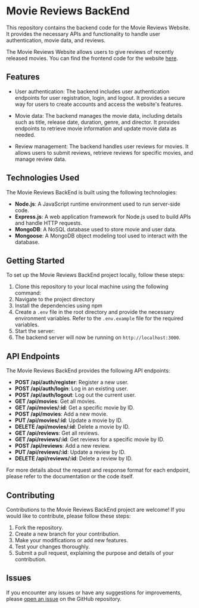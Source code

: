 # Movie Reviews BackEnd

This repository contains the backend code for the Movie Reviews Website. It provides the necessary APIs and functionality to handle user authentication, movie data, and reviews. 

The Movie Reviews Website allows users to give reviews of recently released movies. You can find the frontend code for the website [here](https://github.com/P-venkatsai/Movie_Reviews_Website).

## Features

- User authentication: The backend includes user authentication endpoints for user registration, login, and logout. It provides a secure way for users to create accounts and access the website's features.

- Movie data: The backend manages the movie data, including details such as title, release date, duration, genre, and director. It provides endpoints to retrieve movie information and update movie data as needed.

- Review management: The backend handles user reviews for movies. It allows users to submit reviews, retrieve reviews for specific movies, and manage review data.

## Technologies Used

The Movie Reviews BackEnd is built using the following technologies:

- **Node.js**: A JavaScript runtime environment used to run server-side code.
- **Express.js**: A web application framework for Node.js used to build APIs and handle HTTP requests.
- **MongoDB**: A NoSQL database used to store movie and user data.
- **Mongoose**: A MongoDB object modeling tool used to interact with the database.

## Getting Started

To set up the Movie Reviews BackEnd project locally, follow these steps:

1. Clone this repository to your local machine using the following command:
2. Navigate to the project directory
3. Install the dependencies using npm
4. Create a `.env` file in the root directory and provide the necessary environment variables. Refer to the `.env.example` file for the required variables.
5. Start the server:
6. The backend server will now be running on `http://localhost:3000`.

## API Endpoints

The Movie Reviews BackEnd provides the following API endpoints:

- **POST /api/auth/register**: Register a new user.
- **POST /api/auth/login**: Log in an existing user.
- **POST /api/auth/logout**: Log out the current user.
- **GET /api/movies**: Get all movies.
- **GET /api/movies/:id**: Get a specific movie by ID.
- **POST /api/movies**: Add a new movie.
- **PUT /api/movies/:id**: Update a movie by ID.
- **DELETE /api/movies/:id**: Delete a movie by ID.
- **GET /api/reviews**: Get all reviews.
- **GET /api/reviews/:id**: Get reviews for a specific movie by ID.
- **POST /api/reviews**: Add a new review.
- **PUT /api/reviews/:id**: Update a review by ID.
- **DELETE /api/reviews/:id**: Delete a review by ID.

For more details about the request and response format for each endpoint, please refer to the documentation or the code itself.

## Contributing

Contributions to the Movie Reviews BackEnd project are welcome! If you would like to contribute, please follow these steps:

1. Fork the repository.
2. Create a new branch for your contribution.
3. Make your modifications or add new features.
4. Test your changes thoroughly.
5. Submit a pull request, explaining the purpose and details of your contribution.

## Issues

If you encounter any issues or have any suggestions for improvements, please [open an issue](https://github.com/P-venkatsai/Movie_Reviews_BackEnd/issues) on the GitHub repository.

